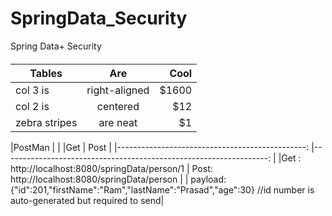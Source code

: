# SpringData_Security
Spring Data+ Security

####

| Tables        | Are           | Cool  |
| ------------- |:-------------:| -----:|
| col 3 is      | right-aligned | $1600 |
| col 2 is      | centered      |   $12 |
| zebra stripes | are neat      |    $1 |


|PostMan                                          |                                                                    |
|Get                                              | Post                                                               |
|-----------------------------------------------: |------------------------------------------------------------------: |
|Get :  http://localhost:8080/springData/person/1 |  Post:  http://localhost:8080/springData/person                    |
| payload: {"id":201,"firstName":"Ram","lastName":"Prasad","age":30} //id number is auto-generated but required to send|
